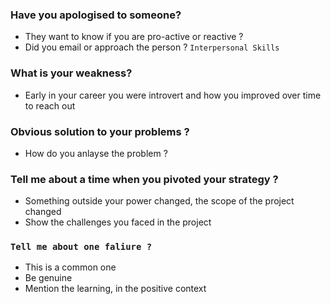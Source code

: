### Have you apologised to someone?
- They want to know if you are pro-active or reactive ?
- Did you email or approach the person ? `Interpersonal Skills`

### What is your weakness?
- Early in your career you were introvert and how you improved over time to reach out

### Obvious solution to your problems ?
- How do you anlayse the problem ?

### Tell me about a time when you pivoted your strategy ?

- Something outside your power changed, the scope of the project changed
- Show the challenges you faced in the project

### `Tell me about one faliure ?`

- This is a common one
- Be genuine
- Mention the learning, in the positive context